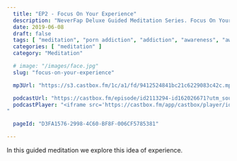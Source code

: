 ```yaml
---
  title: "EP2 - Focus On Your Experience"
  description: "NeverFap Deluxe Guided Meditation Series. Focus On Your Experience"
  date: 2019-06-08
  draft: false
  tags: [ "meditation", "porn addiction", "addiction", "awareness", "awareness exercises", "perspective", "nofap", "neverfap", "neverfap deluxe" ]
  categories: [ "meditation" ]
  category: "Meditation"

  # image: "/images/face.jpg"
  slug: "focus-on-your-experience"

  mp3Url: "https://s3.castbox.fm/1c/a1/fd/9412524841bc21c6229083c42c.mp3"

  podcastUrl: "https://castbox.fm/episode/id2113294-id162026671?utm_source=podcaster&utm_medium=dlink&utm_campaign=e_162026671&utm_content=EP2%20-%20Focus%20On%20Your%20Experience-CastBox_FM"
  podcastPlayer: "<iframe src='https://castbox.fm/app/castbox/player/id2113294/id162026671?v=8.0.190531&autoplay=0' frameborder='0' width='100%' height='300'></iframe>
"

  pageId: "D3FA1576-2998-4C60-BF8F-006CF5785381"

---
```


In this guided meditation we explore this idea of experience.

<!--
Hello, and welcome to the NeverFap Deluxe Guided Meditation series.

My name is Julius Reade and today we are going to focus on the cloud of sensation that is your own conscious experience.

So for this exercise I want you to bring yourself to a relaxed state.

Preferably sitting in a comfortable position.

And for this exercise I want you to leave your eyes open, so you can remain as aware as possible.

Essentially, what I want you to do, is to observe what your body is currently sensing.

In other words, I want you to observe the cloud of sensation you are currently experiencing.

You may want to observe the light that is currently making contact with your eyes.

You may want to observe the sensations you are currently feeling on your skin.

Perhaps, you may even want to focus your attention on the temperature of your body, or may even your own breath.

How you observe yourself is entirely up to you.


There is nothing to question. Nothing to think about.

All we are doing is observing what our body is currently sensing.


If you are having difficulty observing your senses, then it most likely means you are instead preoccupied with thinking.

An important thing to note about sensing, is that it's completely seperate from the process of thinking.

When you are thinking, it means you're not engaged with your senses.

Which is to say that it is impossible to both effectively think and sense at the same time.

Of course, the purpose of this exercise is to develop our skills of observation.

Because it is a skill many of us have not spent time developing.

Especially if you are the kind of person who tends to over-think and has difficulty remaining calm and focused.

So let's focus our attention back to our senses.

Remaining calm.

Without thought.

Without expectation.

And I’ll let you do this on your own for a period of time.


If you find your mind wandering off during this exercise, then just gently remind yourself to continue observing.

Observe what your body is feeling and sensing.

Observe the calmness you may be feeling.

Observe the sensations interacting with your mind.


If you find yourself wandering off again, that’s okay. Just gently remind yourself to continue observing.

And continue to truly notice what your body is sensing.


And that brings us to the end of this session. Thank you for listening. I wish you best of luck with your day. This has been. The neverfap Deluxe Guided meditation series.
 -->
